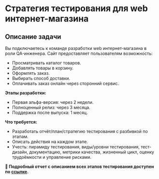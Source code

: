# Стратегия тестирования для web интернет-магазина

## Описание задачи

Вы подключаетесь к команде разработки web интернет-магазина в роли QA-инженера. Сайт предоставляет пользователям возможность:

- Просматривать каталог товаров.
- Добавлять товары в корзину.
- Оформлять заказ.
- Выбирать способ доставки.
- Оплачивать заказ онлайн через сторонний сервис.

**Этапы разработки:**

- Первая альфа-версия: через 2 недели.
- Полноценный релиз: через 3 месяца.
- Поддержка после выпуска: 1 месяц.

**Что требуется:**

- Разработать отчёт/план/стратегию тестирования с разбивкой по этапам.
- Описать действия на каждом этапе.
- Учесть: пирамиду тестирования, виды/уровни тестирования, тест-дизайн, документацию, метрики качества, жизненный цикл, оценку трудоёмкости и управление рисками.

**📄 Подробный отчет с описанием всех этапов тестирования доступен по [ссылке](https://docs.google.com/document/d/1UZ051Zgi23Rz9PFhdk7sGNyPAK-9AyOhy41zCqEwMZU/edit?usp=sharing).**
